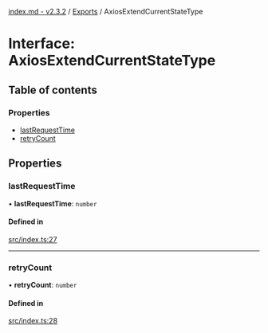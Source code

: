 [index.md - v2.3.2](../README.md) / [Exports](../modules.md) / AxiosExtendCurrentStateType

# Interface: AxiosExtendCurrentStateType

## Table of contents

### Properties

- [lastRequestTime](AxiosExtendCurrentStateType.md#lastrequesttime)
- [retryCount](AxiosExtendCurrentStateType.md#retrycount)

## Properties

### lastRequestTime

• **lastRequestTime**: `number`

#### Defined in

[src/index.ts:27](https://github.com/saqqdy/axios-ex/blob/e01ff9c/src/index.ts#L27)

___

### retryCount

• **retryCount**: `number`

#### Defined in

[src/index.ts:28](https://github.com/saqqdy/axios-ex/blob/e01ff9c/src/index.ts#L28)
